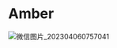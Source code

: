 # Amber


![微信图片_202304060757041](https://user-images.githubusercontent.com/128956062/231977246-accf6704-ddae-44a7-bdb2-bdb67847442d.jpg)
